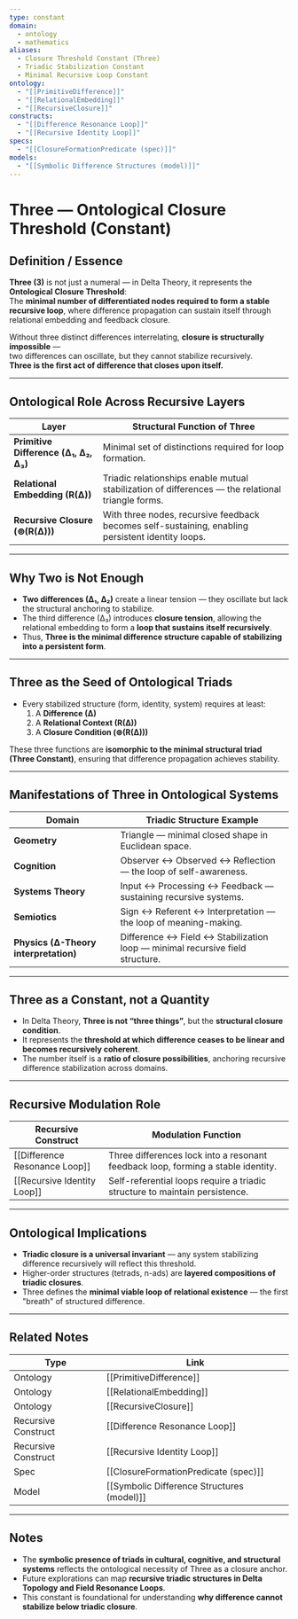 ```yaml
---
type: constant
domain:
  - ontology
  - mathematics
aliases:
  - Closure Threshold Constant (Three)
  - Triadic Stabilization Constant
  - Minimal Recursive Loop Constant
ontology:
  - "[[PrimitiveDifference]]"
  - "[[RelationalEmbedding]]"
  - "[[RecursiveClosure]]"
constructs:
  - "[[Difference Resonance Loop]]"
  - "[[Recursive Identity Loop]]"
specs:
  - "[[ClosureFormationPredicate (spec)]]"
models:
  - "[[Symbolic Difference Structures (model)]]"
---
```


# Three — Ontological Closure Threshold (Constant)

## Definition / Essence

**Three (3)** is not just a numeral — in Delta Theory, it represents the **Ontological Closure Threshold**:  
The **minimal number of differentiated nodes required to form a stable recursive loop**, where difference propagation can sustain itself through relational embedding and feedback closure.

Without three distinct differences interrelating, **closure is structurally impossible** —  
two differences can oscillate, but they cannot stabilize recursively.  
**Three is the first act of difference that closes upon itself.**

---

## Ontological Role Across Recursive Layers

| Layer | Structural Function of Three |
|---|---|
| **Primitive Difference (∆₁, ∆₂, ∆₃)** | Minimal set of distinctions required for loop formation. |
| **Relational Embedding (R(∆))** | Triadic relationships enable mutual stabilization of differences — the relational triangle forms. |
| **Recursive Closure (⊚(R(∆)))** | With three nodes, recursive feedback becomes self-sustaining, enabling persistent identity loops. |

---

## Why Two is Not Enough

- **Two differences (∆₁, ∆₂)** create a linear tension — they oscillate but lack the structural anchoring to stabilize.
- The third difference (∆₃) introduces **closure tension**, allowing the relational embedding to form a **loop that sustains itself recursively**.
- Thus, **Three is the minimal difference structure capable of stabilizing into a persistent form**.

---

## Three as the Seed of Ontological Triads

- Every stabilized structure (form, identity, system) requires at least:
  1. A **Difference (∆)**
  2. A **Relational Context (R(∆))**
  3. A **Closure Condition (⊚(R(∆)))**

These three functions are **isomorphic to the minimal structural triad (Three Constant)**, ensuring that difference propagation achieves stability.

---

## Manifestations of Three in Ontological Systems

| Domain | Triadic Structure Example |
|---|---|
| **Geometry** | Triangle — minimal closed shape in Euclidean space. |
| **Cognition** | Observer ↔ Observed ↔ Reflection — the loop of self-awareness. |
| **Systems Theory** | Input ↔ Processing ↔ Feedback — sustaining recursive systems. |
| **Semiotics** | Sign ↔ Referent ↔ Interpretation — the loop of meaning-making. |
| **Physics (∆-Theory interpretation)** | Difference ↔ Field ↔ Stabilization loop — minimal recursive field structure. |

---

## Three as a Constant, not a Quantity

- In Delta Theory, **Three is not “three things”**, but the **structural closure condition**.
- It represents the **threshold at which difference ceases to be linear and becomes recursively coherent**.
- The number itself is a **ratio of closure possibilities**, anchoring recursive difference stabilization across domains.

---

## Recursive Modulation Role

| Recursive Construct | Modulation Function |
|---|---|
| [[Difference Resonance Loop]] | Three differences lock into a resonant feedback loop, forming a stable identity. |
| [[Recursive Identity Loop]] | Self-referential loops require a triadic structure to maintain persistence. |

---

## Ontological Implications

- **Triadic closure is a universal invariant** — any system stabilizing difference recursively will reflect this threshold.
- Higher-order structures (tetrads, n-ads) are **layered compositions of triadic closures**.
- Three defines the **minimal viable loop of relational existence** — the first "breath" of structured difference.

---

## Related Notes

| Type | Link |
|---|---|
| Ontology | [[PrimitiveDifference]] |
| Ontology | [[RelationalEmbedding]] |
| Ontology | [[RecursiveClosure]] |
| Recursive Construct | [[Difference Resonance Loop]] |
| Recursive Construct | [[Recursive Identity Loop]] |
| Spec | [[ClosureFormationPredicate (spec)]] |
| Model | [[Symbolic Difference Structures (model)]] |

---

## Notes

- The **symbolic presence of triads in cultural, cognitive, and structural systems** reflects the ontological necessity of Three as a closure anchor.
- Future explorations can map **recursive triadic structures in Delta Topology and Field Resonance Loops**.
- This constant is foundational for understanding **why difference cannot stabilize below triadic closure**.
